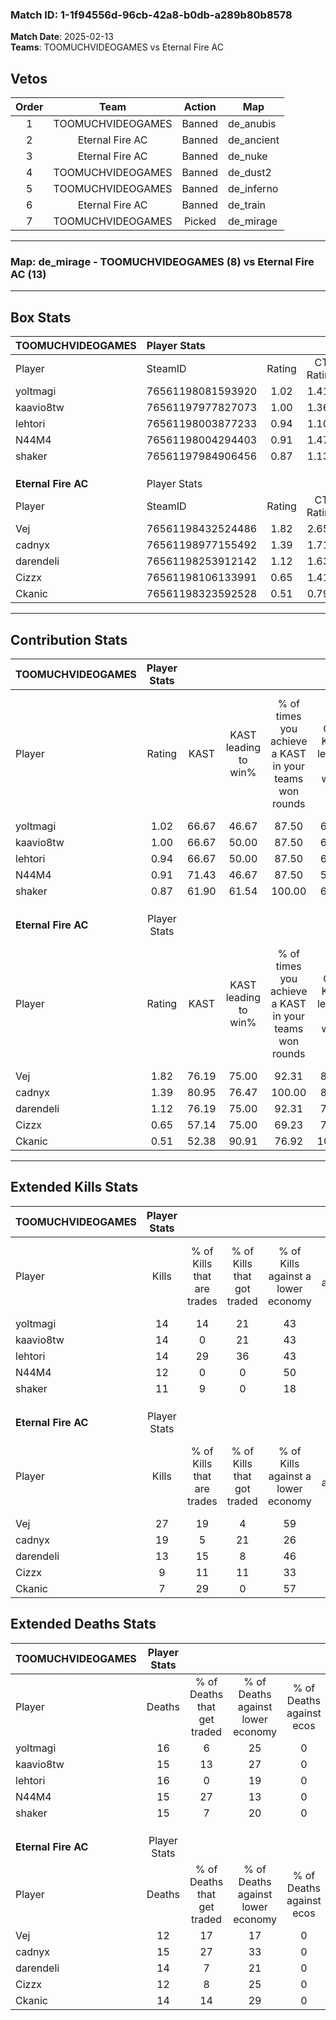 ### Match ID: 1-1f94556d-96cb-42a8-b0db-a289b80b8578  
**Match Date**: 2025-02-13  
**Teams**: TOOMUCHVIDEOGAMES vs Eternal Fire AC  

## Vetos  

| Order | Team | Action | Map |
| :---: | :--: | :----: | --- |
| 1 | TOOMUCHVIDEOGAMES | Banned | de_anubis |
| 2 | Eternal Fire AC | Banned | de_ancient |
| 3 | Eternal Fire AC | Banned | de_nuke |
| 4 | TOOMUCHVIDEOGAMES | Banned | de_dust2 |
| 5 | TOOMUCHVIDEOGAMES | Banned | de_inferno |
| 6 | Eternal Fire AC | Banned | de_train |
| 7 | TOOMUCHVIDEOGAMES | Picked | de_mirage |

---  

### **Map**: de_mirage - TOOMUCHVIDEOGAMES (8) vs Eternal Fire AC (13)  
---  

## Box Stats  

| **TOOMUCHVIDEOGAMES** | Player Stats      |        |           |          |       |       |       |         |        |      |     |
| :- | :- | :-: | :-: | :-: | :-: | :-: | :-: | :-: | :-: | :-: | :-: |
| Player                | SteamID           | Rating | CT Rating | T Rating | KAST  |  ADR  | Kills | Assists | Deaths | K/D  | HS% |
| yoltmagi              | 76561198081593920 |  1.02  |   1.410   |  0.783   | 66.67 | 85.7  |  14   |    5    |   16   | 0.88 | 57  |
| kaavio8tw             | 76561197977827073 |  1.00  |   1.364   |  0.669   | 66.67 | 75.3  |  14   |    4    |   15   | 0.93 | 50  |
| lehtori               | 76561198003877233 |  0.94  |   1.108   |  0.722   | 66.67 | 63.4  |  14   |    4    |   16   | 0.88 | 35  |
| N44M4                 | 76561198004294403 |  0.91  |   1.477   |  0.388   | 71.43 | 59.1  |  12   |    5    |   15   | 0.80 | 50  |
| shaker                | 76561197984906456 |  0.87  |   1.134   |  0.605   | 61.90 | 74.8  |  11   |    9    |   15   | 0.73 | 63  |
|                       |                   |        |           |          |       |       |       |         |        |      |     |
|                       |                   |        |           |          |       |       |       |         |        |      |     |
|                       |                   |        |           |          |       |       |       |         |        |      |     |
| **Eternal Fire AC**   | Player Stats      |        |           |          |       |       |       |         |        |      |     |
| Player                | SteamID           | Rating | CT Rating | T Rating | KAST  |  ADR  | Kills | Assists | Deaths | K/D  | HS% |
| Vej                   | 76561198432524486 |  1.82  |   2.651   |  1.242   | 76.19 | 117.8 |  27   |    4    |   12   | 2.25 | 29  |
| cadnyx                | 76561198977155492 |  1.39  |   1.712   |  1.434   | 80.95 | 97.2  |  19   |    5    |   15   | 1.27 | 84  |
| darendeli             | 76561198253912142 |  1.12  |   1.634   |  0.771   | 76.19 | 84.6  |  13   |   10    |   14   | 0.93 | 46  |
| Cizzx                 | 76561198106133991 |  0.65  |   1.417   |  0.127   | 57.14 | 34.4  |   9   |    0    |   12   | 0.75 | 44  |
| Ckanic                | 76561198323592528 |  0.51  |   0.793   |  0.395   | 52.38 | 40.1  |   7   |    2    |   14   | 0.50 | 71  |
---  

## Contribution Stats  

| **TOOMUCHVIDEOGAMES** | Player Stats |       |                      |                                                        |                           |                                                             |                          |                                                            |
| :- | :-: | :-: | :-: | :-: | :-: | :-: | :-: | :-: |
| Player                |    Rating    | KAST  | KAST leading to win% | % of times you achieve a KAST in your teams won rounds | CT - KAST leading to win% | CT - % of times you achieve a KAST in your teams won rounds | T - KAST leading to win% | T - % of times you achieve a KAST in your teams won rounds |
| yoltmagi              |     1.02     | 66.67 |        46.67         |                         87.50                          |           60.00           |                           100.00                            |          20.00           |                           50.00                            |
| kaavio8tw             |     1.00     | 66.67 |        50.00         |                         87.50                          |           66.67           |                           100.00                            |          20.00           |                           50.00                            |
| lehtori               |     0.94     | 66.67 |        50.00         |                         87.50                          |           62.50           |                            83.33                            |          33.33           |                           100.00                           |
| N44M4                 |     0.91     | 71.43 |        46.67         |                         87.50                          |           50.00           |                            83.33                            |          40.00           |                           100.00                           |
| shaker                |     0.87     | 61.90 |        61.54         |                         100.00                         |           66.67           |                           100.00                            |          50.00           |                           100.00                           |
|                       |              |       |                      |                                                        |                           |                                                             |                          |                                                            |
|                       |              |       |                      |                                                        |                           |                                                             |                          |                                                            |
|                       |              |       |                      |                                                        |                           |                                                             |                          |                                                            |
| **Eternal Fire AC**   | Player Stats |       |                      |                                                        |                           |                                                             |                          |                                                            |
| Player                |    Rating    | KAST  | KAST leading to win% | % of times you achieve a KAST in your teams won rounds | CT - KAST leading to win% | CT - % of times you achieve a KAST in your teams won rounds | T - KAST leading to win% | T - % of times you achieve a KAST in your teams won rounds |
| Vej                   |     1.82     | 76.19 |        75.00         |                         92.31                          |           87.50           |                           100.00                            |          62.50           |                           83.33                            |
| cadnyx                |     1.39     | 80.95 |        76.47         |                         100.00                         |           87.50           |                           100.00                            |          66.67           |                           100.00                           |
| darendeli             |     1.12     | 76.19 |        75.00         |                         92.31                          |           75.00           |                            85.71                            |          75.00           |                           100.00                           |
| Cizzx                 |     0.65     | 57.14 |        75.00         |                         69.23                          |           75.00           |                            85.71                            |          75.00           |                           50.00                            |
| Ckanic                |     0.51     | 52.38 |        90.91         |                         76.92                          |          100.00           |                           100.00                            |          75.00           |                           50.00                            |
---  

## Extended Kills Stats  

| **TOOMUCHVIDEOGAMES** | Player Stats |                            |                            |                                    |                         |                              |                                 |                                       |                    |           |
| :- | :-: | :-: | :-: | :-: | :-: | :-: | :-: | :-: | :-: | :-: |
| Player                |    Kills     | % of Kills that are trades | % of Kills that got traded | % of Kills against a lower economy | % of Kills against ecos | % of Kills that are flawless | % of Kills that are close duels | % of Kills that are assisted by flash | Pistol Round Kills | AWP Kills |
| yoltmagi              |      14      |             14             |             21             |                 43                 |            0            |              93              |                0                |                  14                   |         0          |     1     |
| kaavio8tw             |      14      |             0              |             21             |                 43                 |            0            |              57              |               21                |                  21                   |         0          |     2     |
| lehtori               |      14      |             29             |             36             |                 43                 |            0            |              79              |                0                |                   7                   |         7          |     1     |
| N44M4                 |      12      |             0              |             0              |                 50                 |            0            |              92              |                0                |                   0                   |         0          |     0     |
| shaker                |      11      |             9              |             0              |                 18                 |            0            |              82              |                0                |                   0                   |         0          |     6     |
|                       |              |                            |                            |                                    |                         |                              |                                 |                                       |                    |           |
|                       |              |                            |                            |                                    |                         |                              |                                 |                                       |                    |           |
|                       |              |                            |                            |                                    |                         |                              |                                 |                                       |                    |           |
| **Eternal Fire AC**   | Player Stats |                            |                            |                                    |                         |                              |                                 |                                       |                    |           |
| Player                |    Kills     | % of Kills that are trades | % of Kills that got traded | % of Kills against a lower economy | % of Kills against ecos | % of Kills that are flawless | % of Kills that are close duels | % of Kills that are assisted by flash | Pistol Round Kills | AWP Kills |
| Vej                   |      27      |             19             |             4              |                 59                 |            7            |              67              |                4                |                   0                   |         10         |     2     |
| cadnyx                |      19      |             5              |             21             |                 26                 |            5            |              63              |                5                |                   5                   |         0          |     1     |
| darendeli             |      13      |             15             |             8              |                 46                 |            8            |              77              |                8                |                   0                   |         0          |     1     |
| Cizzx                 |      9       |             11             |             11             |                 33                 |            0            |             100              |                0                |                   0                   |         1          |     1     |
| Ckanic                |      7       |             29             |             0              |                 57                 |           14            |              71              |               14                |                   0                   |         0          |     0     |
## Extended Deaths Stats  

| **TOOMUCHVIDEOGAMES** | Player Stats |                             |                                   |                          |                               |                            |                           |               |
| :- | :-: | :-: | :-: | :-: | :-: | :-: | :-: | :-: |
| Player                |    Deaths    | % of Deaths that get traded | % of Deaths against lower economy | % of Deaths against ecos | % of Deaths that are flawless | % of Deaths that are close | % of Deaths while blinded | Deaths to AWP |
| yoltmagi              |      16      |              6              |                25                 |            0             |              75               |             6              |             0             |       1       |
| kaavio8tw             |      15      |             13              |                27                 |            0             |              53               |             7              |             0             |       1       |
| lehtori               |      16      |              0              |                19                 |            0             |              88               |             0              |             0             |       5       |
| N44M4                 |      15      |             27              |                13                 |            0             |              80               |             7              |             0             |       2       |
| shaker                |      15      |              7              |                20                 |            0             |              67               |             7              |             7             |       2       |
|                       |              |                             |                                   |                          |                               |                            |                           |               |
|                       |              |                             |                                   |                          |                               |                            |                           |               |
|                       |              |                             |                                   |                          |                               |                            |                           |               |
| **Eternal Fire AC**   | Player Stats |                             |                                   |                          |                               |                            |                           |               |
| Player                |    Deaths    | % of Deaths that get traded | % of Deaths against lower economy | % of Deaths against ecos | % of Deaths that are flawless | % of Deaths that are close | % of Deaths while blinded | Deaths to AWP |
| Vej                   |      12      |             17              |                17                 |            0             |              92               |             0              |             8             |       2       |
| cadnyx                |      15      |             27              |                33                 |            0             |              80               |             7              |            13             |       2       |
| darendeli             |      14      |              7              |                21                 |            0             |              64               |             7              |            14             |       1       |
| Cizzx                 |      12      |              8              |                25                 |            0             |              92               |             0              |             0             |       2       |
| Ckanic                |      14      |             14              |                29                 |            0             |              71               |             7              |             7             |       0       |
